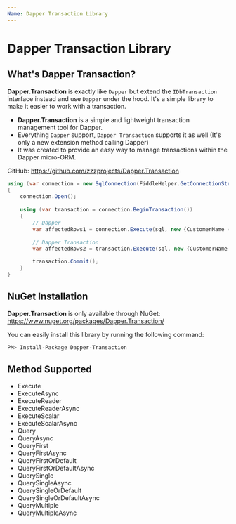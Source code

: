 ```yaml
---
Name: Dapper Transaction Library
---
```


# Dapper Transaction Library

## What's Dapper Transaction?

**Dapper.Transaction** is exactly like `Dapper` but extend the `IDbTransaction` interface instead and use `Dapper` under the hood. It's a simple library to make it easier to work with a transaction.

 - **Dapper.Transaction** is a simple and lightweight transaction management tool for Dapper. 
 - Everything `Dapper` support, `Dapper Transaction` supports it as well (It's only a new extension method calling Dapper)
 - It was created to provide an easy way to manage transactions within the Dapper micro-ORM.

GitHub: https://github.com/zzzprojects/Dapper.Transaction

```csharp
using (var connection = new SqlConnection(FiddleHelper.GetConnectionStringSqlServerW3Schools()))
{
	connection.Open();
	
	using (var transaction = connection.BeginTransaction())
	{
		// Dapper
		var affectedRows1 = connection.Execute(sql, new {CustomerName = "Mark"}, transaction: transaction);
		
		// Dapper Transaction
		var affectedRows2 = transaction.Execute(sql, new {CustomerName = "Mark"});

		transaction.Commit();
	}
}
```

## NuGet Installation

**Dapper.Transaction** is only available through NuGet: <a href="https://www.nuget.org/packages/Dapper.Transaction/" target="_blank">https://www.nuget.org/packages/Dapper.Transaction/</a>

You can easily install this library by running the following command:

```csharp
PM> Install-Package Dapper-Transaction 
```

## Method Supported

- Execute
- ExecuteAsync
- ExecuteReader
- ExecuteReaderAsync
- ExecuteScalar
- ExecuteScalarAsync
- Query
- QueryAsync
- QueryFirst
- QueryFirstAsync
- QueryFirstOrDefault
- QueryFirstOrDefaultAsync
- QuerySingle
- QuerySingleAsync
- QuerySingleOrDefault
- QuerySingleOrDefaultAsync
- QueryMultiple
- QueryMultipleAsync